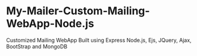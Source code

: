 # My-Mailer-Custom-Mailing-WebApp-Node.js
Customized Mailing WebApp Built using Express Node.js, Ejs, JQuery, Ajax, BootStrap and MongoDB
